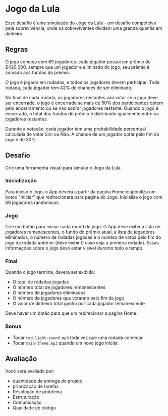 # Jogo da Lula

Esse desafio é uma simulação do Jogo da Lula - um desafio competitivo pela sobrevivência, onde os sobreviventes dividem uma grande quantia em dinheiro

## Regras

O jogo começa com 69 jogadores. cada jogador possui um prêmio de $420,000. sempre que um jogador e eliminado do jogo, seu prêmio é somado aos fundos do prêmio.

O jogo é jogado em rodadas, e todos os jogadores devem participar. Toda rodada, cada jogador tem 42% de chances de ser eliminado.

No final de cada rodada, os jogadores restantes vão votar se o jogo deve ser encerrado, o jogo é encerrado se mais de 50% dos participantes optem pelo encerramento ou se nao sobrar jogadores restante. Quando o jogo é encerrado, o total dos fundos do prêmio é distribuido igualmente entre os jogadores restantes.

Durante a votação, cada jogador tem uma probabilidade percentual calculada de votar Sim ou Não. A chance de um jogador optar pelo fim do jogo e de 30%

## Desafio

Crie uma ferramenta visual para simular o Jogo da Lula.

### Inicialização

Para iniciar o jogo, o App devera a partir da pagina Home disponiliza um botao "Iniciar" que redirecionara para pagina do Jogo. Inicialize o jogo com 69 jogadores randomicos. 

### Jogo

Crie um botão para iniciar cada round do jogo. O App deve exibir a lista de jogadores remanescentes, o fundo do prêmio atual, a lista de jogadores eliminados, o número de rodadas jogadas e o numero de votos pelo fim do jogo da rodada anterior (deve exibir 0 caso seja a primeira rodada). Essas informaçoes sobre o jogo deve estar visivel duranto todo o tempo.

### Final

Quando o jogo termina, devera ser exibido:

- O total de rodadas jogadas
- O número total de jogadores remanescentes
- O número de jogadores eliminados
- O número de jogadores que votaram pelo fim do jogo
- O valor de dinheiro total ganho por cada jogador remanescente

Deve haver um botão para que um redirecionar a pagina Home.

### Bonus

- Tocar `red-light-sound.mp3` toda vez que uma rodada comecar.
- Tocar `main-theme.mp3` quando um novo jogo iniciar.

## Avaliação

Você sera avaliado por:

- quantidade de entrega do projeto
- priorização de tarefas
- Resolução de problema
- Estruturação
- Comunicação
- Qualidade de código
